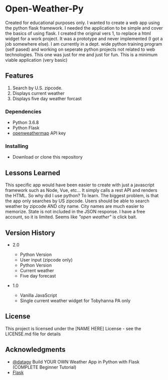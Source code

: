 # Open-Weather-Py

Created for educational purposes only. I wanted to create a web app using the python flask framework.  I needed the application to be simple and cover the basics of using flask.  I created the original vers 1, to replace a html widget for a work project. It was a prototype and never implemented (I got a job somewhere else). I am currently in a dept. wide python training program (self pased) and working on seperate python projects not related to web technologies. This one was just for me and just for fun. This is a minimum viable application (very basic)

## Features

1. Search by U.S. zipcode.
2. Displays current weather
3. Displays five day weather forcast

### Dependencies

* Python 3.6.8
* Python Flask
* [openweathermap](https://openweathermap.org/) API key

### Installing

* Download or clone this repository


## Lessons Learned

This specific app would have been easier to create with just a javascript framework such as Node, Vue, etc...  It simply calls a rest API and renders the HTML.  So why did I use python? To learn.  The biggest problem, is that the app only searches by US zipcode. Users should be able to search weather by zipcode AND city name.  City names are much easier to memorize. State is not included in the JSON response. I have a free account, so it is limited. Seems like _"open weather"_ is click bait.

## Version History

* 2.0
    * Python Version
    * User input (zipcode only)
    * Python Version
    * Current weather
    * Five day forecast

* 1.0
    * Vanilla JavaScript
    * Single current weather widget for Tobyhanna PA only

## License

This project is licensed under the [NAME HERE] License - see the LICENSE.md file for details

## Acknowledgments

* [@datagy](https://youtu.be/JCD7YdOSsWI?si=8E_8CIXMRshxY1CK) Build YOUR OWN Weather App in Python with Flask (COMPLETE Beginner Tutorial)
* [Flask](https://flask.palletsprojects.com/en/2.3.x/)